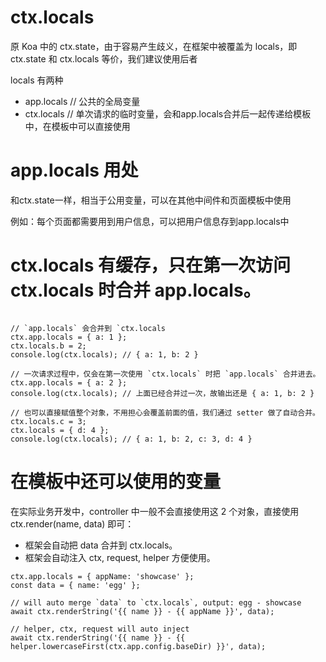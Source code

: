 


# ctx.locals

原 Koa 中的 ctx.state，由于容易产生歧义，在框架中被覆盖为 locals，即 ctx.state 和 ctx.locals 等价，我们建议使用后者

locals 有两种 

- app.locals        // 公共的全局变量
- ctx.locals        // 单次请求的临时变量，会和app.locals合并后一起传递给模板中，在模板中可以直接使用


# app.locals 用处

和ctx.state一样，相当于公用变量，可以在其他中间件和页面模板中使用

例如：每个页面都需要用到用户信息，可以把用户信息存到app.locals中


# ctx.locals 有缓存，只在第一次访问 ctx.locals 时合并 app.locals。

```

// `app.locals` 会合并到 `ctx.locals
ctx.app.locals = { a: 1 };
ctx.locals.b = 2;
console.log(ctx.locals); // { a: 1, b: 2 }

// 一次请求过程中，仅会在第一次使用 `ctx.locals` 时把 `app.locals` 合并进去。
ctx.app.locals = { a: 2 };
console.log(ctx.locals); // 上面已经合并过一次，故输出还是 { a: 1, b: 2 }

// 也可以直接赋值整个对象，不用担心会覆盖前面的值，我们通过 setter 做了自动合并。
ctx.locals.c = 3;
ctx.locals = { d: 4 };
console.log(ctx.locals); // { a: 1, b: 2, c: 3, d: 4 }
```

# 在模板中还可以使用的变量

在实际业务开发中，controller 中一般不会直接使用这 2 个对象，直接使用 ctx.render(name, data) 即可：

- 框架会自动把 data 合并到 ctx.locals。
- 框架会自动注入 ctx, request, helper 方便使用。

```
ctx.app.locals = { appName: 'showcase' };
const data = { name: 'egg' };

// will auto merge `data` to `ctx.locals`, output: egg - showcase
await ctx.renderString('{{ name }} - {{ appName }}', data);

// helper, ctx, request will auto inject
await ctx.renderString('{{ name }} - {{ helper.lowercaseFirst(ctx.app.config.baseDir) }}', data);
```